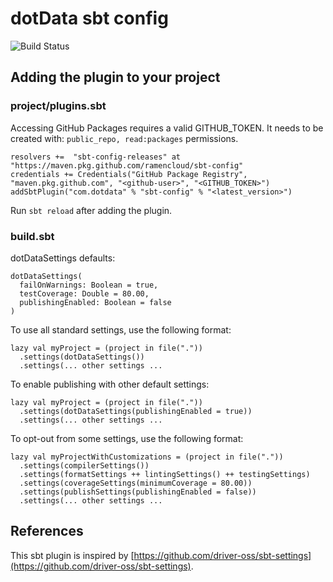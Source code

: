 # dotData sbt config

![Build Status](https://github.com/ramencloud/sbt-config/workflows/Continuous%20Integration/badge.svg)

## Adding the plugin to your project

### project/plugins.sbt


Accessing GitHub Packages requires a valid GITHUB_TOKEN.  It needs to be created with: `public_repo, read:packages` permissions.

    resolvers +=  "sbt-config-releases" at "https://maven.pkg.github.com/ramencloud/sbt-config"
    credentials += Credentials("GitHub Package Registry", "maven.pkg.github.com", "<github-user>", "<GITHUB_TOKEN>")
    addSbtPlugin("com.dotdata" % "sbt-config" % "<latest_version>")

Run `sbt reload` after adding the plugin.

### build.sbt

dotDataSettings defaults:

    dotDataSettings(
      failOnWarnings: Boolean = true,
      testCoverage: Double = 80.00,
      publishingEnabled: Boolean = false
    )

To use all standard settings, use the following format:

    lazy val myProject = (project in file("."))
      .settings(dotDataSettings())
      .settings(... other settings ...

To enable publishing with other default settings:

    lazy val myProject = (project in file("."))
      .settings(dotDataSettings(publishingEnabled = true))
      .settings(... other settings ...

To opt-out from some settings, use the following format:

    lazy val myProjectWithCustomizations = (project in file("."))
      .settings(compilerSettings())
      .settings(formatSettings ++ lintingSettings() ++ testingSettings)
      .settings(coverageSettings(minimumCoverage = 80.00))
      .settings(publishSettings(publishingEnabled = false))
      .settings(... other settings ...

## References

This sbt plugin is inspired by [https://github.com/driver-oss/sbt-settings](https://github.com/driver-oss/sbt-settings).
